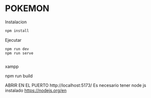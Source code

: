 # POKEMON

Instalacion

```bash
npm install
```

Ejecutar

```
npm run dev
npm run serve


```

xampp

npm run build


ABRIR EN EL PUERTO http://localhost:5173/
Es necesario tener node js instalado https://nodejs.org/en
